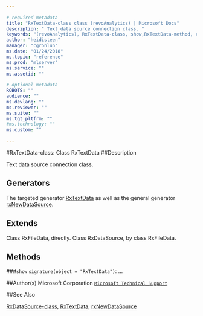 ```yaml
--- 
 
# required metadata 
title: "RxTextData-class class (revoAnalytics) | Microsoft Docs" 
description: " Text data source connection class. " 
keywords: "(revoAnalytics), RxTextData-class, show,RxTextData-method, classes" 
author: "heidisteen" 
manager: "cgronlun" 
ms.date: "01/24/2018" 
ms.topic: "reference" 
ms.prod: "mlserver" 
ms.service: "" 
ms.assetid: "" 
 
# optional metadata 
ROBOTS: "" 
audience: "" 
ms.devlang: "" 
ms.reviewer: "" 
ms.suite: "" 
ms.tgt_pltfrm: "" 
#ms.technology: "" 
ms.custom: "" 
 
--- 
```

 
 
 
 
 #RxTextData-class: Class RxTextData 
 ##Description
 
Text data source connection class.
 
 
 ## Generators 

 
The targeted generator [RxTextData](RxTextData.md) as well as the general generator
[rxNewDataSource](rxNew.md).
 
 ## Extends 

 
Class RxFileData, directly.
Class RxDataSource, by class RxFileData.
 
 ## Methods 

 


###`show`
`signature(object = "RxTextData")`: ...



 
 ##Author(s)
 Microsoft Corporation [`Microsoft Technical Support`](https://go.microsoft.com/fwlink/?LinkID=698556&clcid=0x409)
 
 
 ##See Also
 
[RxDataSource-class](RxDataSource-class.md),
[RxTextData](RxTextData.md),
[rxNewDataSource](rxNew.md)
   
 
